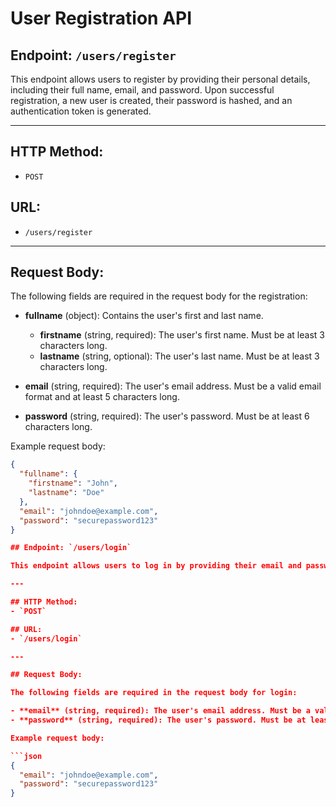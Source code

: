 # User Registration API

## Endpoint: `/users/register`

This endpoint allows users to register by providing their personal details, including their full name, email, and password. Upon successful registration, a new user is created, their password is hashed, and an authentication token is generated.

---

## HTTP Method:

- `POST`

## URL:

- `/users/register`

---

## Request Body:

The following fields are required in the request body for the registration:

- **fullname** (object): Contains the user's first and last name.
  - **firstname** (string, required): The user's first name. Must be at least 3 characters long.
  - **lastname** (string, optional): The user's last name. Must be at least 3 characters long.
- **email** (string, required): The user's email address. Must be a valid email format and at least 5 characters long.

- **password** (string, required): The user's password. Must be at least 6 characters long.

Example request body:

````json
{
  "fullname": {
    "firstname": "John",
    "lastname": "Doe"
  },
  "email": "johndoe@example.com",
  "password": "securepassword123"
}

## Endpoint: `/users/login`

This endpoint allows users to log in by providing their email and password. Upon successful login, an authentication token is generated and returned.

---

## HTTP Method:
- `POST`

## URL:
- `/users/login`

---

## Request Body:

The following fields are required in the request body for login:

- **email** (string, required): The user's email address. Must be a valid email format.
- **password** (string, required): The user's password. Must be at least 6 characters long.

Example request body:

```json
{
  "email": "johndoe@example.com",
  "password": "securepassword123"
}
````
